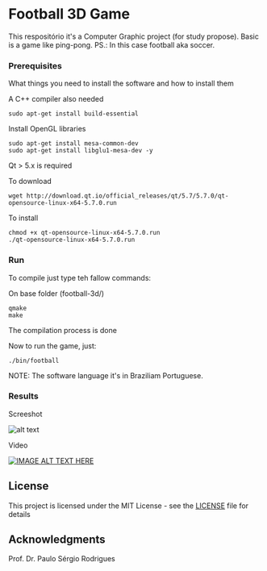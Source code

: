 # Football 3D Game

This respositório it's a Computer Graphic project (for study propose). Basic is a game like ping-pong.
PS.: In this case football aka soccer.   


### Prerequisites

What things you need to install the software and how to install them

A C++ compiler also needed 
```
sudo apt-get install build-essential
```
Install OpenGL libraries
```
sudo apt-get install mesa-common-dev
sudo apt-get install libglu1-mesa-dev -y
```

Qt > 5.x is required

To download
```
wget http://download.qt.io/official_releases/qt/5.7/5.7.0/qt-opensource-linux-x64-5.7.0.run
```
To install
```
chmod +x qt-opensource-linux-x64-5.7.0.run
./qt-opensource-linux-x64-5.7.0.run
```

### Run


To compile just type teh fallow commands: 

On base folder (football-3d/)

```
qmake 
make
```

The compilation process is done

Now to run the game, just:

```
./bin/football
```

NOTE: The software language it's in Braziliam Portuguese.


### Results

Screeshot

![alt text](https://github.com/eduardomartins/football-3d/blob/master/docs/game.png)

Video

[![IMAGE ALT TEXT HERE](https://github.com/eduardomartins/football-3d/blob/master/docs/game.png)](https://youtu.be/De1w9NTeFls)

## License

This project is licensed under the MIT License - see the [LICENSE](LICENSE) file for details

## Acknowledgments

Prof. Dr. Paulo Sérgio Rodrigues 
